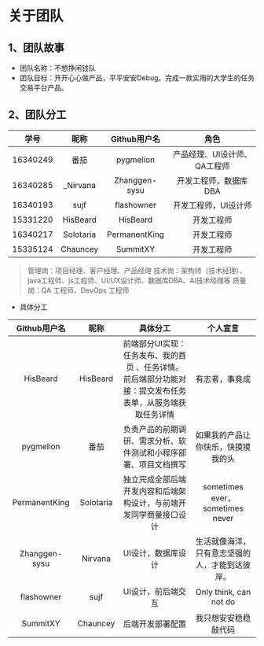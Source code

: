 # 关于团队
## 1、团队故事
- 团队名称：不想挣闲钱队
- 团队目标：开开心心做产品，平平安安Debug。完成一款实用的大学生的任务交易平台产品。
## 2、团队分工
学号 | 昵称	| Github用户名 | 角色
:-: | :-: | :-: | :-: 
16340249 | 番茄 | pygmelion | 产品经理、UI设计师、QA工程师 |
16340285 | _Nirvana | Zhanggen-sysu|开发工程师，数据库DBA |
16340193 | sujf | flashowner | 开发工程师，UI设计师 |
15331220 | HisBeard | HisBeard | 开发工程师 |
16340217 | Solotaria | PermanentKing | 开发工程师 |
15335124 | Chauncey | SummitXY | 开发工程师 |

> 管理岗：项目经理、客户经理、产品经理
技术岗：架构师（技术经理）、java工程师、js工程师、UI/UX设计师、数据库DBA、AI技术经理等
质量岗：QA 工程师、DevOps 工程师

- 具体分工

Github用户名|昵称|具体分工| 个人宣言
:-: | :-: | :-: | :-: 
HisBeard|HisBeard	| 前端部分UI实现：任务发布、我的首页 、任务详情。  前后端部分功能对接：提交发布任务表单，从服务端获取任务详情	 | 有志者，事竟成|
pygmelion|番茄 |	负责产品的前期调研、需求分析、软件测试和小程序部署、项目文档撰写| 如果我的产品让你快乐，快摸摸我的头|
PermanentKing|Solotaria | 独立完成全部后端开发内容和后端架构设计，与前端开发同学商量接口设计 | sometimes ever，sometimes never|
Zhanggen-sysu | Nirvana | UI设计，数据库设计|生活就像海洋，只有意志坚强的人，才能到达彼岸。|
flashowner|sujf | UI设计，前后端交互 | Only think, can not do|
SummitXY|Chauncey | 后端开发部署配置 | 我只想安安稳稳敲代码 |





		

